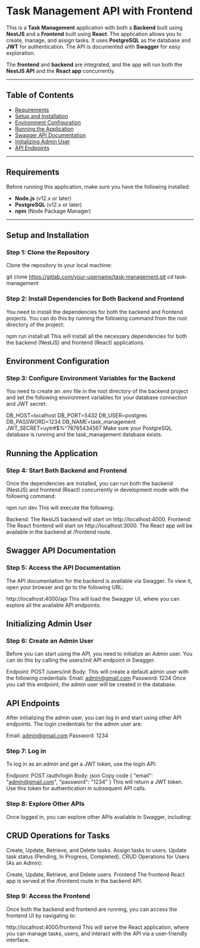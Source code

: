 # Task Management API with Frontend

This is a **Task Management** application with both a **Backend** built using **NestJS** and a **Frontend** built using **React**. The application allows you to create, manage, and assign tasks. It uses **PostgreSQL** as the database and **JWT** for authentication. The API is documented with **Swagger** for easy exploration.

The **frontend** and **backend** are integrated, and the app will run both the **NestJS API** and the **React app** concurrently.

---

## Table of Contents

- [Requirements](#requirements)
- [Setup and Installation](#setup-and-installation)
- [Environment Configuration](#environment-configuration)
- [Running the Application](#running-the-application)
- [Swagger API Documentation](#swagger-api-documentation)
- [Initializing Admin User](#initializing-admin-user)
- [API Endpoints](#api-endpoints)

---

## Requirements

Before running this application, make sure you have the following installed:

- **Node.js** (v12.x or later)
- **PostgreSQL** (v12.x or later)
- **npm** (Node Package Manager)

---

## Setup and Installation

### Step 1: Clone the Repository

Clone the repository to your local machine:

git clone https://gitlab.com/your-username/task-management.git
cd task-management

### Step 2: Install Dependencies for Both Backend and Frontend
You need to install the dependencies for both the backend and frontend projects. You can do this by running the following command from the root directory of the project:


npm run install:all
This will install all the necessary dependencies for both the backend (NestJS) and frontend (React) applications.

## Environment Configuration
### Step 3: Configure Environment Variables for the Backend
You need to create an .env file in the root directory of the backend project and set the following environment variables for your database connection and JWT secret:

DB_HOST=localhost
DB_PORT=5432
DB_USER=postgres
DB_PASSWORD=1234
DB_NAME=task_management
JWT_SECRET=uytr#$%^78765434567
Make sure your PostgreSQL database is running and the task_management database exists.

## Running the Application
###  Step 4: Start Both Backend and Frontend
Once the dependencies are installed, you can run both the backend (NestJS) and frontend (React) concurrently in development mode with the following command:


npm run dev
This will execute the following:

Backend: The NestJS backend will start on http://localhost:4000.
Frontend: The React frontend will start on http://localhost:3000.
The React app will be available in the backend at /frontend route.

## Swagger API Documentation
### Step 5: Access the API Documentation
The API documentation for the backend is available via Swagger. To view it, open your browser and go to the following URL:


http://localhost:4000/api
This will load the Swagger UI, where you can explore all the available API endpoints.

## Initializing Admin User
### Step 6: Create an Admin User
Before you can start using the API, you need to initialize an Admin user. You can do this by calling the users/init API endpoint in Swagger.

Endpoint: POST /users/init
Body: This will create a default admin user with the following credentials:
Email: admin@gmail.com
Password: 1234
Once you call this endpoint, the admin user will be created in the database.

## API Endpoints
After initializing the admin user, you can log in and start using other API endpoints. The login credentials for the admin user are:

Email: admin@gmail.com
Password: 1234
### Step 7: Log in
To log in as an admin and get a JWT token, use the login API:

Endpoint: POST /auth/login
Body:
json
Copy code
{
  "email": "admin@gmail.com",
  "password": "1234"
}
This will return a JWT token. Use this token for authentication in subsequent API calls.

### Step 8: Explore Other APIs
Once logged in, you can explore other APIs available in Swagger, including:

## CRUD Operations for Tasks

Create, Update, Retrieve, and Delete tasks.
Assign tasks to users.
Update task status (Pending, In Progress, Completed).
CRUD Operations for Users (As an Admin):

Create, Update, Retrieve, and Delete users.
Frontend
The frontend React app is served at the /frontend route in the backend API.

### Step 9: Access the Frontend
Once both the backend and frontend are running, you can access the frontend UI by navigating to:


http://localhost:4000/frontend
This will serve the React application, where you can manage tasks, users, and interact with the API via a user-friendly interface.